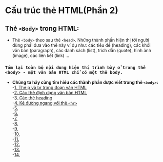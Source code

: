 # Cấu trúc thẻ HTML(Phần 2)
## Thẻ `<Body>` trong HTML:  
- Thẻ `<body>` theo sau thẻ `<head>`. Những thành phần hiện thị tới người dùng phải đưa vào thẻ này ví dụ như: các tiêu đề (heading), các khối văn bản (paragraph), các danh sách (list), trích dẫn (quote), hình ảnh (image), các liên kết (link) ... 
### `Tóm lại toàn bộ nội dung hiện thị trình bày ở trong thẻ <body> - một văn bản HTML chỉ có một thẻ body.`  
- **Chúng ta hãy cùng tìm hiểu các thành phần được viết trong thẻ `<body>`:**  
  -[1. Thẻ p và br trong đoạn văn HTML](https://github.com/huynhdn147/How-to-learn-HTML/blob/master/HTML/HeaderHTML.md)  
  -[2. Các thẻ định dạng văn bản HTML](https://github.com/huynhdn147/How-to-learn-HTML/blob/master/HTML/HeaderHTML.md)  
  -[3. Các thẻ heading](https://github.com/huynhdn147/How-to-learn-HTML/blob/master/HTML/HeaderHTML.md)  
  -[4. Kẻ đường ngang với thẻ `<hr>`](https://github.com/huynhdn147/How-to-learn-HTML/blob/master/HTML/HeaderHTML.md)  
  -[5. ](https://github.com/huynhdn147/How-to-learn-HTML/blob/master/HTML/HeaderHTML.md)  
  -[6. ](https://github.com/huynhdn147/How-to-learn-HTML/blob/master/HTML/HeaderHTML.md)  
  -[7. ](https://github.com/huynhdn147/How-to-learn-HTML/blob/master/HTML/HeaderHTML.md)  
  -[8. ](https://github.com/huynhdn147/How-to-learn-HTML/blob/master/HTML/HeaderHTML.md)  
  -[9. ](https://github.com/huynhdn147/How-to-learn-HTML/blob/master/HTML/HeaderHTML.md)  
  -[10. ](https://github.com/huynhdn147/How-to-learn-HTML/blob/master/HTML/HeaderHTML.md)  
  -[11. ](https://github.com/huynhdn147/How-to-learn-HTML/blob/master/HTML/HeaderHTML.md)  
  -[12. ](https://github.com/huynhdn147/How-to-learn-HTML/blob/master/HTML/HeaderHTML.md)  
  -[13. ](https://github.com/huynhdn147/How-to-learn-HTML/blob/master/HTML/HeaderHTML.md)  
  -[14. ](https://github.com/huynhdn147/How-to-learn-HTML/blob/master/HTML/HeaderHTML.md)  
